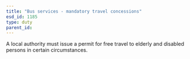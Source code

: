 ```yaml
---
title: "Bus services - mandatory travel concessions"
esd_id: 1185
type: duty
parent_id:  
---
```


A local authority must issue a permit for free travel to elderly and disabled persons in certain circumstances.

